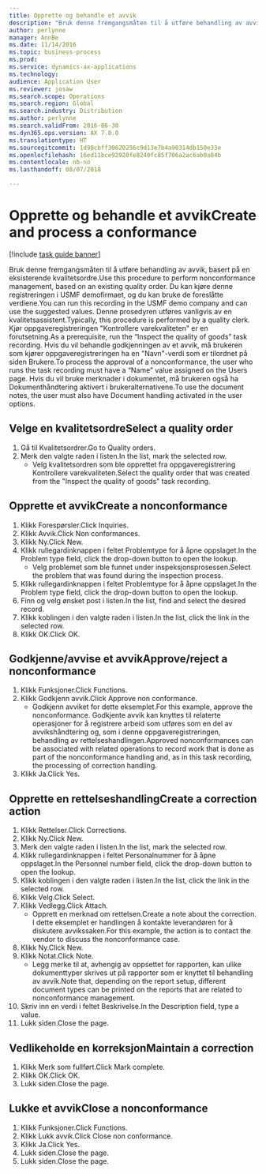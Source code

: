 ```yaml
---
title: Opprette og behandle et avvik
description: "Bruk denne fremgangsmåten til å utføre behandling av avvik, basert på en eksisterende kvalitetsordre."
author: perlynne
manager: AnnBe
ms.date: 11/14/2016
ms.topic: business-process
ms.prod: 
ms.service: dynamics-ax-applications
ms.technology: 
audience: Application User
ms.reviewer: josaw
ms.search.scope: Operations
ms.search.region: Global
ms.search.industry: Distribution
ms.author: perlynne
ms.search.validFrom: 2016-06-30
ms.dyn365.ops.version: AX 7.0.0
ms.translationtype: HT
ms.sourcegitcommit: 1d98cbff30620256c9d13e7b4a90314db150e33e
ms.openlocfilehash: 16ed11bce92920fe8240fc85f706a2ac6ab0a04b
ms.contentlocale: nb-no
ms.lasthandoff: 08/07/2018

---
```

# <a name="create-and-process-a-conformance"></a><span data-ttu-id="65d6d-103">Opprette og behandle et avvik</span><span class="sxs-lookup"><span data-stu-id="65d6d-103">Create and process a conformance</span></span>

[!include [task guide banner](../../includes/task-guide-banner.md)]

<span data-ttu-id="65d6d-104">Bruk denne fremgangsmåten til å utføre behandling av avvik, basert på en eksisterende kvalitetsordre.</span><span class="sxs-lookup"><span data-stu-id="65d6d-104">Use this procedure to perform nonconformance management, based on an existing quality order.</span></span> <span data-ttu-id="65d6d-105">Du kan kjøre denne registreringen i USMF demofirmaet, og du kan bruke de foreslåtte verdiene.</span><span class="sxs-lookup"><span data-stu-id="65d6d-105">You can run this recording in the USMF demo company and can use the suggested values.</span></span> <span data-ttu-id="65d6d-106">Denne prosedyren utføres vanligvis av en kvalitetsassistent.</span><span class="sxs-lookup"><span data-stu-id="65d6d-106">Typically, this procedure is performed by a quality clerk.</span></span>  <span data-ttu-id="65d6d-107">Kjør oppgaveregistreringen "Kontrollere varekvaliteten" er en forutsetning.</span><span class="sxs-lookup"><span data-stu-id="65d6d-107">As a prerequisite, run the “Inspect the quality of goods” task recording.</span></span> <span data-ttu-id="65d6d-108">Hvis du vil behandle godkjenningen av et avvik, må brukeren som kjører oppgaveregistreringen ha en "Navn"-verdi som er tilordnet på siden Brukere.</span><span class="sxs-lookup"><span data-stu-id="65d6d-108">To process the approval of a nonconformance, the user who runs the task recording must have a “Name” value assigned on the Users page.</span></span> <span data-ttu-id="65d6d-109">Hvis du vil bruke merknader i dokumentet, må brukeren også ha Dokumenthåndtering aktivert i brukeralternativene.</span><span class="sxs-lookup"><span data-stu-id="65d6d-109">To use the document notes, the user must also have Document handling activated in the user options.</span></span>


## <a name="select-a-quality-order"></a><span data-ttu-id="65d6d-110">Velge en kvalitetsordre</span><span class="sxs-lookup"><span data-stu-id="65d6d-110">Select a quality order</span></span>
1. <span data-ttu-id="65d6d-111">Gå til Kvalitetsordrer.</span><span class="sxs-lookup"><span data-stu-id="65d6d-111">Go to Quality orders.</span></span>
2. <span data-ttu-id="65d6d-112">Merk den valgte raden i listen.</span><span class="sxs-lookup"><span data-stu-id="65d6d-112">In the list, mark the selected row.</span></span>
    * <span data-ttu-id="65d6d-113">Velg kvalitetsordren som ble opprettet fra oppgaveregistrering Kontrollere varekvaliteten.</span><span class="sxs-lookup"><span data-stu-id="65d6d-113">Select the quality order that was created from the "Inspect the quality of goods" task recording.</span></span>  

## <a name="create-a-nonconformance"></a><span data-ttu-id="65d6d-114">Opprette et avvik</span><span class="sxs-lookup"><span data-stu-id="65d6d-114">Create a nonconformance</span></span>
1. <span data-ttu-id="65d6d-115">Klikk Forespørsler.</span><span class="sxs-lookup"><span data-stu-id="65d6d-115">Click Inquiries.</span></span>
2. <span data-ttu-id="65d6d-116">Klikk Avvik.</span><span class="sxs-lookup"><span data-stu-id="65d6d-116">Click Non conformances.</span></span>
3. <span data-ttu-id="65d6d-117">Klikk Ny.</span><span class="sxs-lookup"><span data-stu-id="65d6d-117">Click New.</span></span>
4. <span data-ttu-id="65d6d-118">Klikk rullegardinknappen i feltet Problemtype for å åpne oppslaget.</span><span class="sxs-lookup"><span data-stu-id="65d6d-118">In the Problem type field, click the drop-down button to open the lookup.</span></span>
    * <span data-ttu-id="65d6d-119">Velg problemet som ble funnet under inspeksjonsprosessen.</span><span class="sxs-lookup"><span data-stu-id="65d6d-119">Select the problem that was found during the inspection process.</span></span>  
5. <span data-ttu-id="65d6d-120">Klikk rullegardinknappen i feltet Problemtype for å åpne oppslaget.</span><span class="sxs-lookup"><span data-stu-id="65d6d-120">In the Problem type field, click the drop-down button to open the lookup.</span></span>
6. <span data-ttu-id="65d6d-121">Finn og velg ønsket post i listen.</span><span class="sxs-lookup"><span data-stu-id="65d6d-121">In the list, find and select the desired record.</span></span>
7. <span data-ttu-id="65d6d-122">Klikk koblingen i den valgte raden i listen.</span><span class="sxs-lookup"><span data-stu-id="65d6d-122">In the list, click the link in the selected row.</span></span>
8. <span data-ttu-id="65d6d-123">Klikk OK.</span><span class="sxs-lookup"><span data-stu-id="65d6d-123">Click OK.</span></span>

## <a name="approvereject-a-nonconformance"></a><span data-ttu-id="65d6d-124">Godkjenne/avvise et avvik</span><span class="sxs-lookup"><span data-stu-id="65d6d-124">Approve/reject a nonconformance</span></span>
1. <span data-ttu-id="65d6d-125">Klikk Funksjoner.</span><span class="sxs-lookup"><span data-stu-id="65d6d-125">Click Functions.</span></span>
2. <span data-ttu-id="65d6d-126">Klikk Godkjenn avvik.</span><span class="sxs-lookup"><span data-stu-id="65d6d-126">Click Approve non conformance.</span></span>
    * <span data-ttu-id="65d6d-127">Godkjenn avviket for dette eksemplet.</span><span class="sxs-lookup"><span data-stu-id="65d6d-127">For this example, approve the nonconformance.</span></span> <span data-ttu-id="65d6d-128">Godkjente avvik kan knyttes til relaterte operasjoner for å registrere arbeid som utføres som en del av avvikshåndtering og, som i denne oppgaveregistreringen, behandling av rettelseshandlingen.</span><span class="sxs-lookup"><span data-stu-id="65d6d-128">Approved nonconformances can be associated with related operations to record work that is done as part of the nonconformance handling and, as in this task recording, the processing of correction handling.</span></span>  
3. <span data-ttu-id="65d6d-129">Klikk Ja.</span><span class="sxs-lookup"><span data-stu-id="65d6d-129">Click Yes.</span></span>

## <a name="create-a-correction-action"></a><span data-ttu-id="65d6d-130">Opprette en rettelseshandling</span><span class="sxs-lookup"><span data-stu-id="65d6d-130">Create a correction action</span></span>
1. <span data-ttu-id="65d6d-131">Klikk Rettelser.</span><span class="sxs-lookup"><span data-stu-id="65d6d-131">Click Corrections.</span></span>
2. <span data-ttu-id="65d6d-132">Klikk Ny.</span><span class="sxs-lookup"><span data-stu-id="65d6d-132">Click New.</span></span>
3. <span data-ttu-id="65d6d-133">Merk den valgte raden i listen.</span><span class="sxs-lookup"><span data-stu-id="65d6d-133">In the list, mark the selected row.</span></span>
4. <span data-ttu-id="65d6d-134">Klikk rullegardinknappen i feltet Personalnummer for å åpne oppslaget.</span><span class="sxs-lookup"><span data-stu-id="65d6d-134">In the Personnel number field, click the drop-down button to open the lookup.</span></span>
5. <span data-ttu-id="65d6d-135">Klikk koblingen i den valgte raden i listen.</span><span class="sxs-lookup"><span data-stu-id="65d6d-135">In the list, click the link in the selected row.</span></span>
6. <span data-ttu-id="65d6d-136">Klikk Velg.</span><span class="sxs-lookup"><span data-stu-id="65d6d-136">Click Select.</span></span>
7. <span data-ttu-id="65d6d-137">Klikk Vedlegg.</span><span class="sxs-lookup"><span data-stu-id="65d6d-137">Click Attach.</span></span>
    * <span data-ttu-id="65d6d-138">Opprett en merknad om rettelsen.</span><span class="sxs-lookup"><span data-stu-id="65d6d-138">Create a note about the correction.</span></span> <span data-ttu-id="65d6d-139">I dette eksemplet er handlingen å kontakte leverandøren for å diskutere avvikssaken.</span><span class="sxs-lookup"><span data-stu-id="65d6d-139">For this example, the action is to contact the vendor to discuss the nonconformance case.</span></span>  
8. <span data-ttu-id="65d6d-140">Klikk Ny.</span><span class="sxs-lookup"><span data-stu-id="65d6d-140">Click New.</span></span>
9. <span data-ttu-id="65d6d-141">Klikk Notat.</span><span class="sxs-lookup"><span data-stu-id="65d6d-141">Click Note.</span></span>
    * <span data-ttu-id="65d6d-142">Legg merke til at, avhengig av oppsettet for rapporten, kan ulike dokumenttyper skrives ut på rapporter som er knyttet til behandling av avvik.</span><span class="sxs-lookup"><span data-stu-id="65d6d-142">Note that, depending on the report setup, different document types can be printed on the reports that are related to nonconformance management.</span></span>  
10. <span data-ttu-id="65d6d-143">Skriv inn en verdi i feltet Beskrivelse.</span><span class="sxs-lookup"><span data-stu-id="65d6d-143">In the Description field, type a value.</span></span>
11. <span data-ttu-id="65d6d-144">Lukk siden.</span><span class="sxs-lookup"><span data-stu-id="65d6d-144">Close the page.</span></span>

## <a name="maintain-a-correction"></a><span data-ttu-id="65d6d-145">Vedlikeholde en korreksjon</span><span class="sxs-lookup"><span data-stu-id="65d6d-145">Maintain a correction</span></span>
1. <span data-ttu-id="65d6d-146">Klikk Merk som fullført.</span><span class="sxs-lookup"><span data-stu-id="65d6d-146">Click Mark complete.</span></span>
2. <span data-ttu-id="65d6d-147">Klikk OK.</span><span class="sxs-lookup"><span data-stu-id="65d6d-147">Click OK.</span></span>
3. <span data-ttu-id="65d6d-148">Lukk siden.</span><span class="sxs-lookup"><span data-stu-id="65d6d-148">Close the page.</span></span>

## <a name="close-a-nonconformance"></a><span data-ttu-id="65d6d-149">Lukke et avvik</span><span class="sxs-lookup"><span data-stu-id="65d6d-149">Close a nonconformance</span></span>
1. <span data-ttu-id="65d6d-150">Klikk Funksjoner.</span><span class="sxs-lookup"><span data-stu-id="65d6d-150">Click Functions.</span></span>
2. <span data-ttu-id="65d6d-151">Klikk Lukk avvik.</span><span class="sxs-lookup"><span data-stu-id="65d6d-151">Click Close non conformance.</span></span>
3. <span data-ttu-id="65d6d-152">Klikk Ja.</span><span class="sxs-lookup"><span data-stu-id="65d6d-152">Click Yes.</span></span>
4. <span data-ttu-id="65d6d-153">Lukk siden.</span><span class="sxs-lookup"><span data-stu-id="65d6d-153">Close the page.</span></span>
5. <span data-ttu-id="65d6d-154">Lukk siden.</span><span class="sxs-lookup"><span data-stu-id="65d6d-154">Close the page.</span></span>

